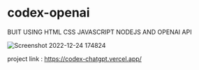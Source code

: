 # codex-openai


BUIT USING HTML CSS JAVASCRIPT NODEJS AND OPENAI API

![Screenshot 2022-12-24 174824](https://user-images.githubusercontent.com/93566630/209436022-4a6a137e-ce92-4075-bde0-aae45e9847a3.png)


project link :  https://codex-chatgpt.vercel.app/



